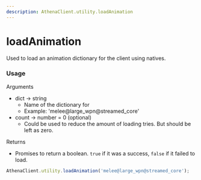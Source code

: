 ```yaml
---
description: AthenaClient.utility.loadAnimation
---
```


# loadAnimation

Used to load an animation dictionary for the client using natives.

### Usage

Arguments

* dict -> string
  * Name of the dictionary for 
  * Example: 'melee@large_wpn@streamed_core'
* count -> number = 0 (optional)
  * Could be used to reduce the amount of loading tries. But should be left as zero.

Returns

* Promises to return a boolean. `true` if it was a success, `false` if it failed to load.

```typescript
AthenaClient.utility.loadAnimation('melee@large_wpn@streamed_core');

```
